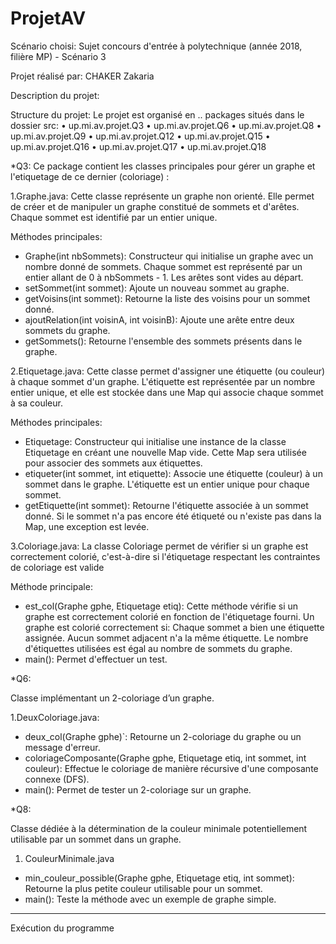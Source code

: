 # ProjetAV
Scénario choisi: Sujet concours d'entrée à polytechnique (année 2018, filière MP) - Scénario 3

Projet réalisé par:
CHAKER Zakaria

Description du projet:


Structure du projet:
Le projet est organisé en .. packages situés dans le dossier src:
•	up.mi.av.projet.Q3
•	up.mi.av.projet.Q6
•	up.mi.av.projet.Q8
•	up.mi.av.projet.Q9
•	up.mi.av.projet.Q12
•	up.mi.av.projet.Q15
•	up.mi.av.projet.Q16
•	up.mi.av.projet.Q17
•	up.mi.av.projet.Q18


*Q3:
Ce package contient les classes principales pour gérer un graphe et l'etiquetage de ce dernier (coloriage) :

1.Graphe.java:
Cette classe représente un graphe non orienté. Elle permet de créer et de manipuler un graphe constitué de sommets et d'arêtes. Chaque sommet est identifié par un entier unique.

Méthodes principales:

- Graphe(int nbSommets): Constructeur qui initialise un graphe avec un nombre donné de sommets. Chaque sommet est représenté par un entier allant de 0 à nbSommets - 1. Les arêtes sont vides au départ.
- setSommet(int sommet): Ajoute un nouveau sommet au graphe.
- getVoisins(int sommet): Retourne la liste des voisins pour un sommet donné.
- ajoutRelation(int voisinA, int voisinB): Ajoute une arête entre deux sommets du graphe.
- getSommets(): Retourne l'ensemble des sommets présents dans le graphe.

2.Etiquetage.java: 
Cette classe permet d'assigner une étiquette (ou couleur) à chaque sommet d'un graphe. L'étiquette est représentée par un nombre entier unique, et elle est stockée dans une Map qui associe chaque sommet à sa couleur.

Méthodes principales:

- Etiquetage: Constructeur qui initialise une instance de la classe Etiquetage en créant une nouvelle Map vide. Cette Map sera utilisée pour associer des sommets aux étiquettes.
- etiqueter(int sommet, int etiquette): Associe une étiquette (couleur) à un sommet dans le graphe. L'étiquette est un entier unique pour chaque sommet.
- getEtiquette(int sommet): Retourne l'étiquette associée à un sommet donné. Si le sommet n'a pas encore été étiqueté ou n'existe pas dans la Map, une exception est levée.

3.Coloriage.java: 
La classe Coloriage permet de vérifier si un graphe est correctement colorié, c'est-à-dire si l'étiquetage respectant les contraintes de coloriage est valide

Méthode principale:

- est_col(Graphe gphe, Etiquetage etiq): Cette méthode vérifie si un graphe est correctement colorié en fonction de l'étiquetage fourni. Un graphe est colorié correctement si: Chaque sommet a bien une étiquette assignée. Aucun sommet adjacent n'a la même étiquette. Le nombre d'étiquettes utilisées est égal au nombre de sommets du graphe.
- main(): Permet d'effectuer un test.


*Q6:

Classe implémentant un 2-coloriage d’un graphe. 

1.DeuxColoriage.java:
- deux_col(Graphe gphe)`: Retourne un 2-coloriage du graphe ou un message d'erreur.
- coloriageComposante(Graphe gphe, Etiquetage etiq, int sommet, int couleur): Effectue le coloriage de manière récursive d'une composante connexe (DFS).  
- main(): Permet de tester un 2-coloriage sur un graphe.

*Q8:

Classe dédiée à la détermination de la couleur minimale potentiellement utilisable par un sommet dans un graphe.  

1. CouleurMinimale.java
- min_couleur_possible(Graphe gphe, Etiquetage etiq, int sommet): Retourne la plus petite couleur utilisable pour un sommet.  
- main(): Teste la méthode avec un exemple de graphe simple.  
  
________________________________________
Exécution du programme

